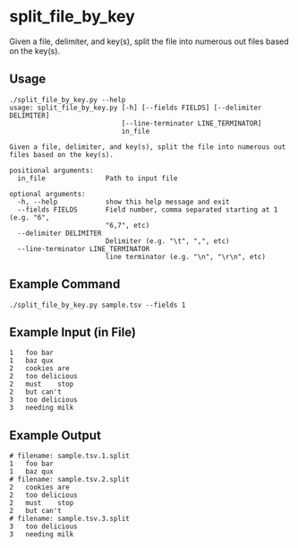 # split_file_by_key
Given a file, delimiter, and key(s), split the file into numerous out files based on the key(s).

## Usage
```
./split_file_by_key.py --help
usage: split_file_by_key.py [-h] [--fields FIELDS] [--delimiter DELIMITER]
                            [--line-terminator LINE_TERMINATOR]
                            in_file

Given a file, delimiter, and key(s), split the file into numerous out
files based on the key(s).

positional arguments:
  in_file               Path to input file

optional arguments:
  -h, --help            show this help message and exit
  --fields FIELDS       Field number, comma separated starting at 1 (e.g. "6",
                        "6,7", etc)
  --delimiter DELIMITER
                        Delimiter (e.g. "\t", ",", etc)
  --line-terminator LINE_TERMINATOR
                        line terminator (e.g. "\n", "\r\n", etc)
```

## Example Command
```
./split_file_by_key.py sample.tsv --fields 1 
```

## Example Input (in File)
```
1	foo	bar
1	baz	qux
2	cookies	are
2	too	delicious
2	must	stop
2	but	can't
3	too	delicious
3	needing	milk
```

## Example Output
```
# filename: sample.tsv.1.split
1	foo	bar
1	baz	qux
# filename: sample.tsv.2.split
2	cookies	are
2	too	delicious
2	must	stop
2	but	can't
# filename: sample.tsv.3.split
3	too	delicious
3	needing	milk
```
